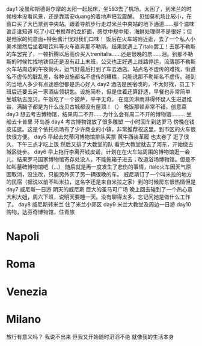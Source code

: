 day1
凌晨和斯德哥尔摩的太阳一起起床，坐593去了机场。太困了，到米兰的时候根本没看风景，还是靠瑞安duang的着地声把我震醒。
贝加莫机场比较小，在窗口买了大巴票到中央站。跟着导航步行走过米兰中央站的地下通道……那个滋味谁走谁知道
吃了小红书推荐的龙虾面，感觉中规中矩，海鲜处理得不是很好；但是他家的纯意面+特色酱汁很对我们口味！
饭后在火车站附近逛，去了一个私人小美术馆然后坐着喝饮料等火车直奔那不勒斯。结果就遇上了italo罢工！去那不勒斯的车罢完了，一顿折腾以后高价买入trenitalia……还是很晚的票……泪。到那不勒斯的时候忙找地铁但还是没有赶上末班，公交也正好遇上线路停运，流落那不勒斯火车站周边的午夜街头，运气好最后打到了车去酒店。站点名不虚传的难找，街道名不虚传的脏乱差，各种设施都名不虚传的糟糕，只能说那不勒斯名不虚传。碰到的当地人多少有点迷惑但都是热心好人
day2
酒店是民宿改的，不太好找，员工下班后还要去另一家酒店领钥匙。设施简朴，但是住着还算舒适，早餐也非常简单
坐城轨去庞贝。午饭吃了一个披萨，平平无奇。
在庞贝淋雨淋得怀疑人生进退维谷，满脑子都是为什么庞贝古城都没有屋顶！（）
晚饭那顿非常不错，创意菜
day3
想去考古博物馆，结果周二不开……为什么会有周二不开的博物馆………
坐船去卡普里
环岛游
day4
考古博物馆放了很多雕塑
一小时回车到达罗马
傍晚在钱皮诺逛。这是个依托机场有了少许商业的小镇，非常推荐祝这里，到市区的火车很快很方便。
day5
早起去梵蒂冈博物馆排队买票
黄牛西装革履 也太卷了
逛了很久，下午三点才吃上饭
然后又排了大教堂的队 看完大教堂就去了河东，开始绕古城区徒步。
day6
早上拖行李离开钱皮诺，计划在在火车站周围的博物馆逛一会儿，结果罗马国家博物馆寄存处没人，不能拖箱子进去；改道浴场博物馆。但是不如叫墓碑博物馆吧（…）
随后就是再一度发生了悲伤的事情，italo火车因天气原因取消，没法改，只能另外买了另一辆很晚的车。
威尼斯订了一个叫米拉的地方的民宿（据说以前不叫米拉，这名字还是来自米拉之家）到的时候房东很热情但是
day7
威尼斯一日游
阴天的威尼斯
巨大的圣马可广场
晚上回去碰到了一个热心意大利大姐，周六下班，说明天要睡一天。没有聊得太多，忘记问她是做什么工作了。
day8
威尼斯转米兰
住了米兰小郊区
day9
米兰大教堂及周边一日游
day10
购物，达芬奇博物馆，住青旅






# Napoli


# Roma



# Venezia


# Milano




旅行有意义吗？
我说不出来
但我又开始随时滔滔不绝
就像我的生活本身